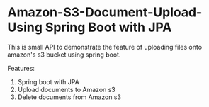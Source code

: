 # Amazon-S3-Document-Upload-Using Spring Boot with JPA 
This is small API to demonstrate the feature of uploading files onto amazon's s3 bucket using spring boot.

Features:

1. Spring boot with JPA 
2. Upload documents to Amazon s3
3. Delete documents from Amazon s3

